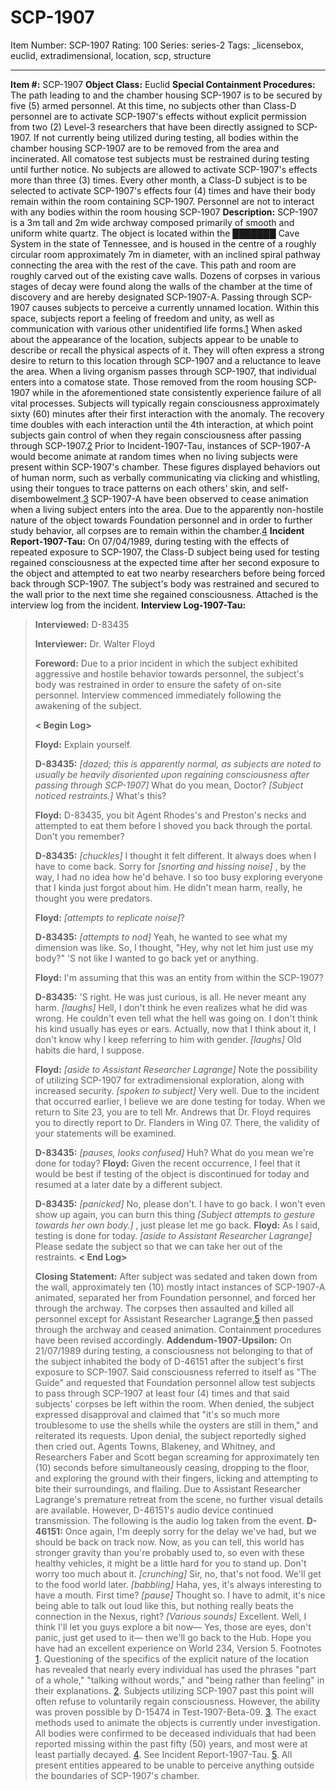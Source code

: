 # SCP-1907
Item Number: SCP-1907
Rating: 100
Series: series-2
Tags: _licensebox, euclid, extradimensional, location, scp, structure

---

**Item #:** SCP-1907
**Object Class:** Euclid
**Special Containment Procedures:** The path leading to and the chamber housing SCP-1907 is to be secured by five (5) armed personnel. At this time, no subjects other than Class-D personnel are to activate SCP-1907's effects without explicit permission from two (2) Level-3 researchers that have been directly assigned to SCP-1907.
If not currently being utilized during testing, all bodies within the chamber housing SCP-1907 are to be removed from the area and incinerated. All comatose test subjects must be restrained during testing until further notice. No subjects are allowed to activate SCP-1907's effects more than three (3) times. Every other month, a Class-D subject is to be selected to activate SCP-1907's effects four (4) times and have their body remain within the room containing SCP-1907. Personnel are not to interact with any bodies within the room housing SCP-1907
**Description:** SCP-1907 is a 3m tall and 2m wide archway composed primarily of smooth and uniform white quartz. The object is located within the ███████ Cave System in the state of Tennessee, and is housed in the centre of a roughly circular room approximately 7m in diameter, with an inclined spiral pathway connecting the area with the rest of the cave. This path and room are roughly carved out of the existing cave walls. Dozens of corpses in various stages of decay were found along the walls of the chamber at the time of discovery and are hereby designated SCP-1907-A.
Passing through SCP-1907 causes subjects to perceive a currently unnamed location. Within this space, subjects report a feeling of freedom and unity, as well as communication with various other unidentified life forms.[1](javascript:;) When asked about the appearance of the location, subjects appear to be unable to describe or recall the physical aspects of it. They will often express a strong desire to return to this location through SCP-1907 and a reluctance to leave the area.
When a living organism passes through SCP-1907, that individual enters into a comatose state. Those removed from the room housing SCP-1907 while in the aforementioned state consistently experience failure of all vital processes. Subjects will typically regain consciousness approximately sixty (60) minutes after their first interaction with the anomaly. The recovery time doubles with each interaction until the 4th interaction, at which point subjects gain control of when they regain consciousness after passing through SCP-1907.[2](javascript:;)
Prior to Incident-1907-Tau, instances of SCP-1907-A would become animate at random times when no living subjects were present within SCP-1907's chamber. These figures displayed behaviors out of human norm, such as verbally communicating via clicking and whistling, using their tongues to trace patterns on each others' skin, and self-disembowelment.[3](javascript:;) SCP-1907-A have been observed to cease animation when a living subject enters into the area. Due to the apparently non-hostile nature of the object towards Foundation personnel and in order to further study behavior, all corpses are to remain within the chamber.[4](javascript:;)
**Incident Report-1907-Tau:** On 07/04/1989, during testing with the effects of repeated exposure to SCP-1907, the Class-D subject being used for testing regained consciousness at the expected time after her second exposure to the object and attempted to eat two nearby researchers before being forced back through SCP-1907. The subject's body was restrained and secured to the wall prior to the next time she regained consciousness. Attached is the interview log from the incident.
**Interview Log-1907-Tau:**
> **Interviewed:** D-83435  
>    
>  **Interviewer:** Dr. Walter Floyd  
>    
>  **Foreword:** Due to a prior incident in which the subject exhibited aggressive and hostile behavior towards personnel, the subject's body was restrained in order to ensure the safety of on-site personnel. Interview commenced immediately following the awakening of the subject.  
>    
>  **< Begin Log>**  
>    
>  **Floyd:** Explain yourself.  
>    
>  **D-83435:** _[dazed; this is apparently normal, as subjects are noted to usually be heavily disoriented upon regaining consciousness after passing through SCP-1907]_ What do you mean, Doctor? _[Subject noticed restraints.]_ What's this?  
>    
>  **Floyd:** D-83435, you bit Agent Rhodes's and Preston's necks and attempted to eat them before I shoved you back through the portal. Don't you remember?  
>    
>  **D-83435:** _[chuckles]_ I thought it felt different. It always does when I have to come back. Sorry for _[snorting and hissing noise]_ , by the way, I had no idea how he'd behave. I so too busy exploring everyone that I kinda just forgot about him. He didn't mean harm, really, he thought you were predators.  
>    
>  **Floyd:** _[attempts to replicate noise]_?  
>    
>  **D-83435:** _[attempts to nod]_ Yeah, he wanted to see what my dimension was like. So, I thought, "Hey, why not let him just use my body?" 'S not like I wanted to go back yet or anything.  
>    
>  **Floyd:** I'm assuming that this was an entity from within the SCP-1907?  
>    
>  **D-83435:** 'S right. He was just curious, is all. He never meant any harm. _[laughs]_ Hell, I don't think he even realizes what he did was wrong. He couldn't even tell what the hell was going on. I don't think his kind usually has eyes or ears. Actually, now that I think about it, I don't know why I keep referring to him with gender. _[laughs]_ Old habits die hard, I suppose.  
>    
>  **Floyd:** _[aside to Assistant Researcher Lagrange]_ Note the possibility of utilizing SCP-1907 for extradimensional exploration, along with increased security. _[spoken to subject]_ Very well. Due to the incident that occurred earlier, I believe we are done testing for today. When we return to Site 23, you are to tell Mr. Andrews that Dr. Floyd requires you to directly report to Dr. Flanders in Wing 07. There, the validity of your statements will be examined.  
>    
>  **D-83435:** _[pauses, looks confused]_ Huh? What do you mean we're done for today?
> **Floyd:** Given the recent occurrence, I feel that it would be best if testing of the object is discontinued for today and resumed at a later date by a different subject.  
>    
>  **D-83435:** _[panicked]_ No, please don't. I have to go back. I won't even show up again, you can burn this thing _[Subject attempts to gesture towards her own body.]_ , just please let me go back.
> **Floyd:** As I said, testing is done for today. _[aside to Assistant Researcher Lagrange]_ Please sedate the subject so that we can take her out of the restraints.
> **< End Log>**  
>    
>  **Closing Statement:** After subject was sedated and taken down from the wall, approximately ten (10) mostly intact instances of SCP-1907-A animated, separated her from Foundation personnel, and forced her through the archway. The corpses then assaulted and killed all personnel except for Assistant Researcher Lagrange,[5](javascript:;) then passed through the archway and ceased animation. Containment procedures have been revised accordingly.
**Addendum-1907-Upsilon:** On 21/07/1989 during testing, a consciousness not belonging to that of the subject inhabited the body of D-46151 after the subject's first exposure to SCP-1907. Said consciousness referred to itself as "The Guide" and requested that Foundation personnel allow test subjects to pass through SCP-1907 at least four (4) times and that said subjects' corpses be left within the room. When denied, the subject expressed disapproval and claimed that "it's so much more troublesome to use the shells while the oysters are still in them," and reiterated its requests. Upon denial, the subject reportedly sighed then cried out. Agents Towns, Blakeney, and Whitney, and Researchers Faber and Scott began screaming for approximately ten (10) seconds before simultaneously ceasing, dropping to the floor, and exploring the ground with their fingers, licking and attempting to bite their surroundings, and flailing. Due to Assistant Researcher Lagrange's premature retreat from the scene, no further visual details are available. However, D-46151's audio device continued transmission. The following is the audio log taken from the event.
> **D-46151:** Once again, I'm deeply sorry for the delay we've had, but we should be back on track now. Now, as you can tell, this world has stronger gravity than you're probably used to, so even with these healthy vehicles, it might be a little hard for you to stand up. Don't worry too much about it. _[crunching]_ Sir, no, that's not food. We'll get to the food world later. _[babbling]_ Haha, yes, it's always interesting to have a mouth. First time? _[pause]_ Thought so. I have to admit, it's nice being able to talk out loud like this, but nothing really beats the connection in the Nexus, right? _[Various sounds]_ Excellent. Well, I think I'll let you guys explore a bit now— Yes, those are eyes, don't panic, just get used to it— then we'll go back to the Hub. Hope you have had an excellent experience on World 234, Version 5.
Footnotes
[1](javascript:;). Questioning of the specifics of the explicit nature of the location has revealed that nearly every individual has used the phrases "part of a whole," "talking without words," and "being rather than feeling" in their explanations.
[2](javascript:;). Subjects utilizing SCP-1907 past this point will often refuse to voluntarily regain consciousness. However, the ability was proven possible by D-15474 in Test-1907-Beta-09.
[3](javascript:;). The exact methods used to animate the objects is currently under investigation. All bodies were confirmed to be deceased individuals that had been reported missing within the past fifty (50) years, and most were at least partially decayed.
[4](javascript:;). See Incident Report-1907-Tau.
[5](javascript:;). All present entities appeared to be unable to perceive anything outside the boundaries of SCP-1907's chamber.